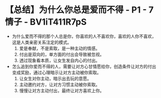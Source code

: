# 【总结】为什么你总是爱而不得 - P1 - 7情子 - BV1iT411R7pS

-   为什么爱而不得的那个人总是你，你喜欢的人不喜欢你，喜欢的人你不喜欢，这是人类亲密关系注定的模式。
    1.  爱是奉献，不是索取，是一种主动的情感。
    2.  付出是双向的，单方面的付出会导致被忽视。
    3.  透过现象看本质，让女生发自内心的付出。
-   怎么追到你爱而不得的人，需要让对方心甘情愿给你，创造条件让对方的付出变成奖励，通过心理暗示让对方主动被你索取。
    1.  让女生对你主动，暗示出去玩的意愿。
    2.  主动邀约对方，让对方习惯主动被你索取。
    3.  慢慢让对方主动付出，最终让对方喜欢上你。